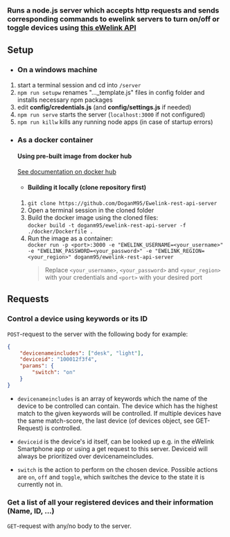 ### Runs a node.js server which accepts http requests and sends corresponding commands to ewelink servers to turn on/off or toggle devices using [this eWelink API](https://ewelink-api.now.sh/docs/quickstart)

## Setup

- ### On a windows machine

1. start a terminal session and cd into `/server`  
2. `npm run setupw` renames "..._template.js" files in config folder and installs necessary npm packages  
3. edit **config/credentials.js** (and **config/settings.js** if needed)  
4. `npm run serve` starts the server (`localhost:3000` if not configured)  
5. `npm run killw` kills any running node apps (in case of startup errors)  

- ### As a docker container  

    #### Using pre-built image from docker hub

    [See documentation on docker hub](https://hub.docker.com/repository/docker/doganm95/ewelink-rest-api-server)

  - #### Building it locally (clone repository first)

  1. `git clone https://github.com/DoganM95/Ewelink-rest-api-server`  
  2. Open a terminal session in the cloned folder
  3. Build the docker image using the cloned files:  
   `docker build -t doganm95/ewelink-rest-api-server -f ./docker/Dockerfile .`  
  4. Run the image as a container:  
   `docker run -p <port>:3000 -e "EWELINK_USERNAME=<your_username>" -e "EWELINK_PASSWORD=<your_password>" -e "EWELINK_REGION=<your_region>" doganm95/ewelink-rest-api-server`  
       >Replace `<your_username>`, `<your_password>` and `<your_region>` with your credentials and `<port>` with your desired port  

## Requests

### Control a device using keywords or its ID

`POST`-request to the server with the following body for example:  

```json
{  
    "devicenameincludes": ["desk", "light"],  
    "deviceid": "100012f3f4",
    "params": {
        "switch": "on"
    }
}
```

- `devicenameincludes` is an array of keywords which the name of the device to be controlled can contain. The device which has the highest match to the given keywords will be controlled. If multiple devices have the same match-score, the last device (of devices object, see GET-Request) is controlled.  

- `deviceid` is the device's id itself, can be looked up e.g. in the eWelink Smartphone app or using a get request to this server.  Deviceid will always be prioritized over devicenameincludes.  

- `switch` is the action to perform on the chosen device. Possible actions are `on`, `off` and `toggle`, which switches the device to the state it is currently not in.  

### Get a list of all your registered devices and their information (Name, ID, ...)

  `GET`-request with any/no body to the server.

